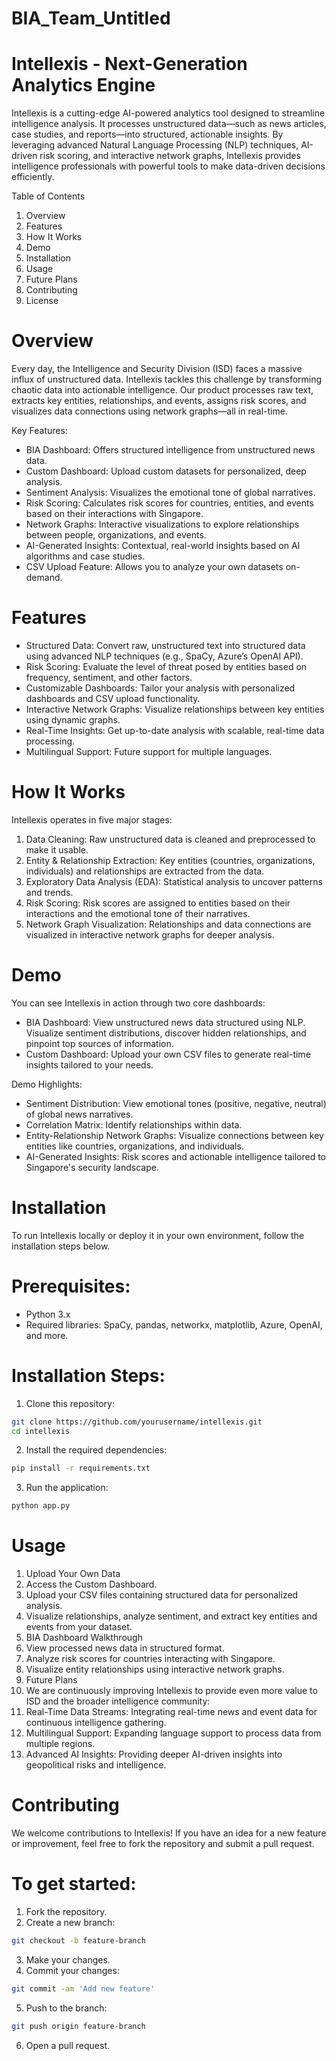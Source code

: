 # BIA_Team_Untitled

# Intellexis - Next-Generation Analytics Engine

Intellexis is a cutting-edge AI-powered analytics tool designed to streamline intelligence analysis. It processes unstructured data—such as news articles, case studies, and reports—into structured, actionable insights. By leveraging advanced Natural Language Processing (NLP) techniques, AI-driven risk scoring, and interactive network graphs, Intellexis provides intelligence professionals with powerful tools to make data-driven decisions efficiently.

Table of Contents

1. Overview
2. Features
3. How It Works
4. Demo
5. Installation
6. Usage
7. Future Plans
8. Contributing
9. License

# Overview

Every day, the Intelligence and Security Division (ISD) faces a massive influx of unstructured data. Intellexis tackles this challenge by transforming chaotic data into actionable intelligence. Our product processes raw text, extracts key entities, relationships, and events, assigns risk scores, and visualizes data connections using network graphs—all in real-time.

Key Features:

- BIA Dashboard: Offers structured intelligence from unstructured news data.
- Custom Dashboard: Upload custom datasets for personalized, deep analysis.
- Sentiment Analysis: Visualizes the emotional tone of global narratives.
- Risk Scoring: Calculates risk scores for countries, entities, and events based on their interactions with Singapore.
- Network Graphs: Interactive visualizations to explore relationships between people, organizations, and events.
- AI-Generated Insights: Contextual, real-world insights based on AI algorithms and case studies.
- CSV Upload Feature: Allows you to analyze your own datasets on-demand.

# Features

- Structured Data: Convert raw, unstructured text into structured data using advanced NLP techniques (e.g., SpaCy, Azure’s OpenAI API).
- Risk Scoring: Evaluate the level of threat posed by entities based on frequency, sentiment, and other factors.
- Customizable Dashboards: Tailor your analysis with personalized dashboards and CSV upload functionality.
- Interactive Network Graphs: Visualize relationships between key entities using dynamic graphs.
- Real-Time Insights: Get up-to-date analysis with scalable, real-time data processing.
- Multilingual Support: Future support for multiple languages.

# How It Works

Intellexis operates in five major stages:

1. Data Cleaning: Raw unstructured data is cleaned and preprocessed to make it usable.
2. Entity & Relationship Extraction: Key entities (countries, organizations, individuals) and relationships are extracted from the data.
3. Exploratory Data Analysis (EDA): Statistical analysis to uncover patterns and trends.
4. Risk Scoring: Risk scores are assigned to entities based on their interactions and the emotional tone of their narratives.
5. Network Graph Visualization: Relationships and data connections are visualized in interactive network graphs for deeper analysis.

# Demo

You can see Intellexis in action through two core dashboards:

- BIA Dashboard: View unstructured news data structured using NLP. Visualize sentiment distributions, discover hidden relationships, and pinpoint top sources of information.
- Custom Dashboard: Upload your own CSV files to generate real-time insights tailored to your needs.

Demo Highlights:

- Sentiment Distribution: View emotional tones (positive, negative, neutral) of global news narratives.
- Correlation Matrix: Identify relationships within data.
- Entity-Relationship Network Graphs: Visualize connections between key entities like countries, organizations, and individuals.
- AI-Generated Insights: Risk scores and actionable intelligence tailored to Singapore's security landscape.

# Installation

To run Intellexis locally or deploy it in your own environment, follow the installation steps below.

# Prerequisites:

- Python 3.x
- Required libraries: SpaCy, pandas, networkx, matplotlib, Azure, OpenAI, and more.

# Installation Steps:

1. Clone this repository:

```bash
git clone https://github.com/yourusername/intellexis.git
cd intellexis
```

2. Install the required dependencies:
```bash
pip install -r requirements.txt
```

3. Run the application:
```bash
python app.py
```

# Usage

1. Upload Your Own Data
2. Access the Custom Dashboard.
3. Upload your CSV files containing structured data for personalized analysis.
4. Visualize relationships, analyze sentiment, and extract key entities and events from your dataset.
5. BIA Dashboard Walkthrough
6. View processed news data in structured format.
7. Analyze risk scores for countries interacting with Singapore.
8. Visualize entity relationships using interactive network graphs.
9. Future Plans
10. We are continuously improving Intellexis to provide even more value to ISD and the broader intelligence community:
11. Real-Time Data Streams: Integrating real-time news and event data for continuous intelligence gathering.
12. Multilingual Support: Expanding language support to process data from multiple regions.
13. Advanced AI Insights: Providing deeper AI-driven insights into geopolitical risks and intelligence.

# Contributing

We welcome contributions to Intellexis! If you have an idea for a new feature or improvement, feel free to fork the repository and submit a pull request.

# To get started:

1. Fork the repository.
2. Create a new branch:
```bash
git checkout -b feature-branch
```
3. Make your changes.
4. Commit your changes:
```bash
git commit -am 'Add new feature'
```
5. Push to the branch:
```bash
git push origin feature-branch
```
6. Open a pull request.




